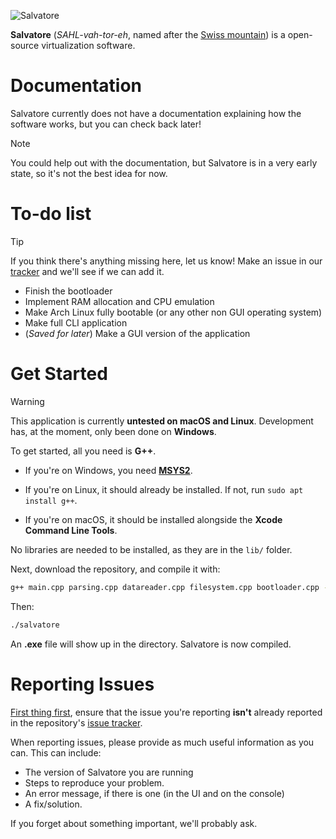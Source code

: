 ![Salvatore](https://github.com/user-attachments/assets/f449310f-6128-4213-83a9-8b2cdfd6d326)

**Salvatore** (*SAHL-vah-tor-eh*, named after the [Swiss mountain](https://en.wikipedia.org/wiki/Monte_San_Salvatore)) is a open-source virtualization software.

# Documentation

Salvatore currently does not have a documentation explaining how the software works, but you can check back later!

> [!NOTE]
> You could help out with the documentation, but Salvatore is in a very early state, so it's not the best idea for now.

# To-do list

> [!TIP]
> If you think there's anything missing here, let us know! Make an issue in our [tracker](https://github.com/notzekkie/salvatore/issues) and we'll see if we can add it.

- Finish the bootloader
- Implement RAM allocation and CPU emulation
- Make Arch Linux fully bootable (or any other non GUI operating system)
- Make full CLI application
- (*Saved for later*) Make a GUI version of the application



# Get Started

> [!WARNING]
> This application is currently **untested on macOS and Linux**. Development has, at the moment, only been done on **Windows**. 

To get started, all you need is **G++**. 

- If you're on Windows, you need **[MSYS2](https://www.msys2.org)**.

- If you're on Linux, it should already be installed. If not, run `sudo apt install g++`.

- If you're on macOS, it should be installed alongside the **Xcode Command Line Tools**.

No libraries are needed to be installed, as they are in the `lib/` folder.

Next, download the repository, and compile it with:

```sh
g++ main.cpp parsing.cpp datareader.cpp filesystem.cpp bootloader.cpp -o salvatore
```

Then:

```sh
./salvatore
```

An **.exe** file will show up in the directory. Salvatore is now compiled.

# Reporting Issues

[First thing first](https://open.spotify.com/album/54z1IV2vazAiNZoXEPpXfJ), ensure that the issue you're reporting **isn't** already reported in the repository's [issue tracker](https://github.com/notzekkie/salvatore/issues). 

When reporting issues, please provide as much useful information as you can. This can include:

- The version of Salvatore you are running
- Steps to reproduce your problem.
- An error message, if there is one (in the UI and on the console)
- A fix/solution.

If you forget about something important, we'll probably ask.
